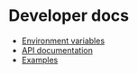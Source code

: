 # Developer docs
* [Environment variables](https://pigamedrv.github.io/devdocs/envvars)
* [API documentation](https://pigamedrv.github.io/devdocs/api)
* [Examples](https://github.com/nift4/Raspberry-Pi-Testing)
